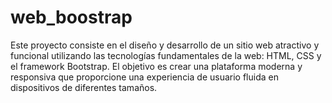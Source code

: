 # web_boostrap
Este proyecto consiste en el diseño y desarrollo de un sitio web atractivo y funcional utilizando las tecnologías fundamentales de la web: HTML, CSS y el framework Bootstrap. El objetivo es crear una plataforma moderna y responsiva que proporcione una experiencia de usuario fluida en dispositivos de diferentes tamaños.
